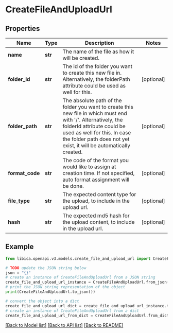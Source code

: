 # CreateFileAndUploadUrl


## Properties

Name | Type | Description | Notes
------------ | ------------- | ------------- | -------------
**name** | **str** | The name of the file as how it will be created. | 
**folder_id** | **str** | The id of the folder you want to create this new file in. Alternatively, the folderPath attribute could be used as well for this. | [optional] 
**folder_path** | **str** | The absolute path of the folder you want to create this new file in which must end with &#39;/&#39;. Alternatively, the folderId attribute could be used as well for this. In case the folder path does not yet exist, it will be automatically created. | [optional] 
**format_code** | **str** | The code of the format you would like to assign at creation time. If not specified, auto format assignment will be done. | [optional] 
**file_type** | **str** | The expected content type for the upload, to include in the upload url. | [optional] 
**hash** | **str** | The expected md5 hash for the upload content, to include in the upload url. | [optional] 

## Example

```python
from libica.openapi.v3.models.create_file_and_upload_url import CreateFileAndUploadUrl

# TODO update the JSON string below
json = "{}"
# create an instance of CreateFileAndUploadUrl from a JSON string
create_file_and_upload_url_instance = CreateFileAndUploadUrl.from_json(json)
# print the JSON string representation of the object
print(CreateFileAndUploadUrl.to_json())

# convert the object into a dict
create_file_and_upload_url_dict = create_file_and_upload_url_instance.to_dict()
# create an instance of CreateFileAndUploadUrl from a dict
create_file_and_upload_url_from_dict = CreateFileAndUploadUrl.from_dict(create_file_and_upload_url_dict)
```
[[Back to Model list]](../README.md#documentation-for-models) [[Back to API list]](../README.md#documentation-for-api-endpoints) [[Back to README]](../README.md)


